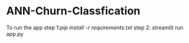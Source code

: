 # ANN-Churn-Classfication

To run the app 
step 1:*pip install -r requirements.txt*
step 2: streamlit run app.py
